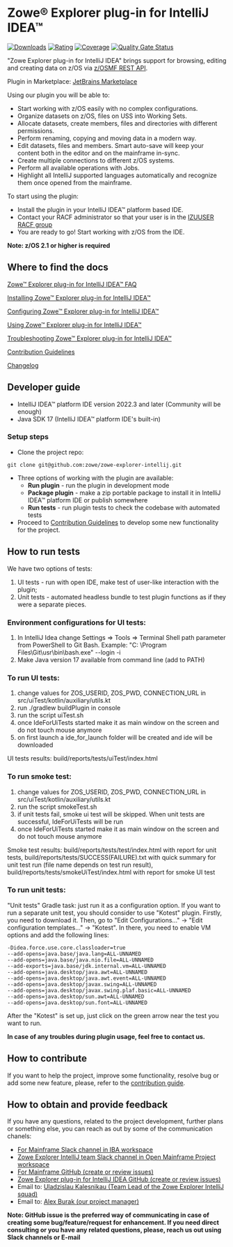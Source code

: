 # Zowe® Explorer plug-in for IntelliJ IDEA™

[![Downloads](https://img.shields.io/jetbrains/plugin/d/18688-zowe-explorer)](https://plugins.jetbrains.com/plugin/18688-zowe-explorer)
[![Rating](https://img.shields.io/jetbrains/plugin/r/rating/18688-zowe-explorer)](https://plugins.jetbrains.com/plugin/18688-zowe-explorer)
[![Coverage](https://sonarcloud.io/api/project_badges/measure?project=zowe_zowe-explorer-intellij&metric=coverage)](https://sonarcloud.io/dashboard?id=zowe_zowe-explorer-intellij)
[![Quality Gate Status](https://sonarcloud.io/api/project_badges/measure?project=zowe_zowe-explorer-intellij&metric=alert_status)](https://sonarcloud.io/dashboard?id=zowe_zowe-explorer-intellij)

"Zowe Explorer plug-in for IntelliJ IDEA" brings support for browsing, editing and creating data on z/OS
via [z/OSMF REST API](https://www.ibm.com/docs/en/zos/2.4.0?topic=guide-using-zosmf-rest-services).

Plugin in Marketplace: [JetBrains Marketplace](https://plugins.jetbrains.com/plugin/18688-zowe-explorer)

Using our plugin you will be able to:

* Start working with z/OS easily with no complex configurations.
* Organize datasets on z/OS, files on USS into Working Sets.
* Allocate datasets, create members, files and directories with different permissions.
* Perform renaming, copying and moving data in a modern way.
* Edit datasets, files and members. Smart auto-save will keep your content both in the editor and on the mainframe
  in-sync.
* Create multiple connections to different z/OS systems.
* Perform all available operations with Jobs.
* Highlight all IntelliJ supported languages automatically and recognize them once opened from the mainframe.

To start using the plugin:

* Install the plugin in your IntelliJ IDEA™ platform based IDE.
* Contact your RACF administrator so that your user is in
  the [IZUUSER RACF group](https://www.ibm.com/docs/en/zos/2.4.0?topic=guide-security-structures-zosmf)
* You are ready to go! Start working with z/OS from the IDE.

**Note: z/OS 2.1 or higher is required**

## Where to find the docs

[Zowe™ Explorer plug-in for IntelliJ IDEA™ FAQ](https://docs.zowe.org/stable/getting-started/zowe_faq#zowe-intellij-plug-in-incubator-faq)

[Installing Zowe™ Explorer plug-in for IntelliJ IDEA™](https://docs.zowe.org/stable/user-guide/intellij-install)

[Configuring Zowe™ Explorer plug-in for IntelliJ IDEA™](https://docs.zowe.org/stable/user-guide/intellij-configure)

[Using Zowe™ Explorer plug-in for IntelliJ IDEA™](https://docs.zowe.org/stable/user-guide/intellij-using)

[Troubleshooting Zowe™ Explorer plug-in for IntelliJ IDEA™](https://docs.zowe.org/stable/troubleshoot/troubleshoot-intellij)

[Contribution Guidelines](https://github.com/zowe/zowe-explorer-intellij/blob/main/CONTRIBUTING.md)

[Changelog](https://github.com/zowe/zowe-explorer-intellij/blob/main/CONTRIBUTING.md)

## Developer guide

- IntelliJ IDEA™ platform IDE version 2022.3 and later (Community will be enough)
- Java SDK 17 (IntelliJ IDEA™ platform IDE's built-in)

### Setup steps
- Clone the project repo:

``git clone git@github.com:zowe/zowe-explorer-intellij.git``

- Three options of working with the plugin are available:
    - **Run plugin** - run the plugin in development mode
    - **Package plugin** - make a zip portable package to install it in IntelliJ IDEA™ platform IDE or publish somewhere
    - **Run tests** - run plugin tests to check the codebase with automated tests
- Proceed to [Contribution Guidelines](#how-to-contribute) to develop some new functionality for the project.

## How to run tests

We have two options of tests:

1. UI tests - run with open IDE, make test of user-like interaction with the plugin;
2. Unit tests - automated headless bundle to test plugin functions as if they were a separate pieces.

### Environment configurations for UI tests:

1. In IntelliJ Idea change Settings => Tools => Terminal Shell path parameter from PowerShell to Git Bash. Example: "C:
   \Program Files\Git\usr\bin\bash.exe" --login -i
2. Make Java version 17 available from command line (add to PATH)

### To run UI tests:

1. change values for ZOS_USERID, ZOS_PWD, CONNECTION_URL in src/uiTest/kotlin/auxiliary/utils.kt
2. run ./gradlew buildPlugin in console
4. run the script uiTest.sh
5. once IdeForUiTests started make it as main window on the screen and do not touch mouse anymore
6. on first launch a ide_for_launch folder will be created and ide will be downloaded

UI tests results: build/reports/tests/uiTest/index.html

### To run smoke test:

1. change values for ZOS_USERID, ZOS_PWD, CONNECTION_URL in src/uiTest/kotlin/auxiliary/utils.kt
2. run the script smokeTest.sh
3. if unit tests fail, smoke ui test will be skipped. When unit tests are successful, IdeForUiTests will be run
4. once IdeForUiTests started make it as main window on the screen and do not touch mouse anymore

Smoke test results: build/reports/tests/test/index.html with report for unit tests,
build/reports/tests/SUCCESS(FAILURE).txt with quick summary for unit test run (file name depends on test run result),
build/reports/tests/smokeUiTest/index.html with report for smoke UI test

### To run unit tests:

"Unit tests" Gradle task: just run it as a configuration option.
If you want to run a separate unit test, you should consider to use "Kotest" plugin.
Firstly, you need to download it. Then, go to "Edit Configurations..." -> "Edit configuration templates..." -> "Kotest".
In there, you need to enable VM options and add the following lines:

```
-Didea.force.use.core.classloader=true 
--add-opens=java.base/java.lang=ALL-UNNAMED
--add-opens=java.base/java.nio.file=ALL-UNNAMED
--add-exports=java.base/jdk.internal.vm=ALL-UNNAMED
--add-opens=java.desktop/java.awt=ALL-UNNAMED
--add-opens=java.desktop/java.awt.event=ALL-UNNAMED
--add-opens=java.desktop/javax.swing=ALL-UNNAMED
--add-opens=java.desktop/javax.swing.plaf.basic=ALL-UNNAMED
--add-opens=java.desktop/sun.awt=ALL-UNNAMED
--add-opens=java.desktop/sun.font=ALL-UNNAMED
```

After the "Kotest" is set up, just click on the green arrow near the test you want to run.

**In case of any troubles during plugin usage, feel free to contact us.**

## How to contribute

If you want to help the project, improve some functionality, resolve bug or add some new feature, please, refer to
the [contribution guide](CONTRIBUTING.md).

## How to obtain and provide feedback

If you have any questions, related to the project development, further plans or something else, you can reach as out by
some of the communication chanels:

* [For Mainframe Slack channel in IBA workspace](https://iba-mainframe-tools.slack.com/archives/C01V4MZL9DH)
* [Zowe Explorer IntelliJ team Slack channel in Open Mainframe Project workspace](https://openmainframeproject.slack.com/archives/C020BGPSU0M)
* [For Mainframe GitHub (create or review issues)](https://github.com/for-mainframe/For-Mainframe/issues)
* [Zowe Explorer plug-in for IntelliJ IDEA GitHub (create or review issues)](https://github.com/zowe/zowe-explorer-intellij/issues)
* Email to: <a href="mailto:ukalesnikau@ibagroup.eu">Uladzislau Kalesnikau (Team Lead of the Zowe Explorer IntelliJ squad)</a>
* Email to: <a href="mailto:aburak@ibagroup.eu">Alex Burak (our project manager)</a>

**Note: GitHub issue is the preferred way of communicating in case of creating some bug/feature/request for enhancement.
If you need direct consulting or you have any related questions, please, reach us out using Slack channels or E-mail**
